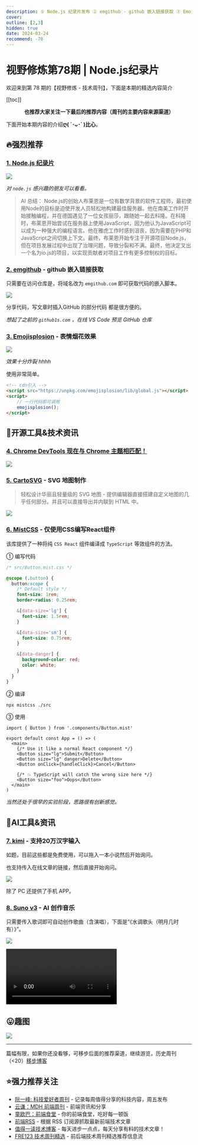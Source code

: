 ```yaml
---
description: ① Node.js 纪录片发布 ② emgithub - github 嵌入链接获取 ③ Emojisplosion - 表情烟花效果 ④ Chrome DevTools 现在与 Chrome 主题相匹配！ ⑤ CartoSVG - SVG 地图制作 ⑥ MistCSS - 仅使用CSS编写React组件 ⑦ kimi - 支持20万汉字输入 ⑧ Suno v3 - AI 创作音乐
cover:
outline: [2,3]
hidden: true
date: 2024-03-24
recommend: -78
---
```


# 视野修炼第78期 | Node.js纪录片

欢迎来到第 78 期的【视野修炼 - 技术周刊】，下面是本期的精选内容简介

[[toc]]

<center>

**​也推荐大家关注一下最后的推荐内容（周刊的主要内容来源渠道）**

</center>

下面开始本期内容的介绍**ღ( ´･ᴗ･` )比心**。

## 🔥强烈推荐
### [1. Node.js 纪录片](https://www.bilibili.com/video/BV1ju4m1u76B/?vd_source=fe8b40f5868c1457a3fdf38560e2a727)
![](https://img.cdn.sugarat.top/mdImg/sugar/0efe817649281e1fcbc8bdf6b12bbd81)

*对 `node.js` 感兴趣的朋友可以看看。*


>AI 总结：
Node.js的创始人布莱恩是一位有数学背景的软件工程师，最初使用Node的目标是迫使开发人员轻松地构建最佳服务器。他在南美工作时开始接触编程，并在德国遇见了一位女孩丽莎，跟随她一起去科隆。在科隆时，布莱恩开始尝试在服务器上使用JavaScript，因为他认为JavaScript可以成为一种强大的编程语言。他在雅虎工作时感到沮丧，因为需要在PHP和JavaScript之间切换上下文。最终，布莱恩开始专注于开源项目Node.js，但在项目发展过程中出现了治理问题，导致分裂和不满。最终，他决定叉出一个名为io.js的项目，以实现贡献者对项目工作有更多控制权的目标。

### [2. emgithub](https://github.com/yusanshi/emgithub) - github 嵌入链接获取

只需要在访问仓库是，将域名改为 `emgithub.com` 即可获取代码的嵌入脚本。

![](https://img.cdn.sugarat.top/mdImg/sugar/be1a82316a8bd48ce75d53f2d4217296)

分享代码，写文章时插入GitHub 的部分代码 都是很方便的。

*想起了之前的 `github1s.com` ，在线 VS Code 预览 GitHub 仓库*

### [3. Emojisplosion](https://github.com/JoshuaKGoldberg/emojisplosion) - 表情烟花效果

![](https://img.cdn.sugarat.top/mdImg/sugar/d4158097263c4c9384724f997f66a8c9)

*效果十分炸裂 hhhh*

使用非常简单。
```html
<!-- cdn引入 -->
<script src="https://unpkg.com/emojisplosion/lib/global.js"></script>
<script>
    // 一行代码即可调用
	emojisplosion();
</script>
```

## 🔧开源工具&技术资讯
### [4. Chrome DevTools 现在与 Chrome 主题相匹配！](https://twitter.com/addyosmani/status/1770119970263027742)

![](https://img.cdn.sugarat.top/mdImg/sugar/ac50488eedddf96359f390381d5e1896)

### [5. CartoSVG](https://cartosvg.com/) - SVG 地图制作

>轻松设计华丽且轻量级的 SVG 地图 - 提供编辑器直接搭建自定义地图的几乎任何部分。并且可以直接导出并内联到 HTML 中。

![](https://img.cdn.sugarat.top/mdImg/sugar/d92beb196093205bddefd9956808e9cb)

### [6. MistCSS](https://typicode.github.io/mistcss/) - 仅使用CSS编写React组件

该库提供了一种将纯 `CSS React` 组件编译成 `TypeScript` 等效组件的方法。

① 编写代码
```css
/* src/Button.mist.css */

@scope (.button) {
  button:scope {
    /* Default style */
    font-size: 1rem;
    border-radius: 0.25rem;

    &[data-size='lg'] {
      font-size: 1.5rem;
    }

    &[data-size='sm'] {
      font-size: 0.75rem;
    }

    &[data-danger] {
      background-color: red;
      color: white;
    }
  }
}
```

② 编译
```sh
npx mistcss ./src
```

③ 使用
```tsx
import { Button } from '.components/Button.mist'

export default const App = () => (
  <main>
    {/* Use it like a normal React component */}
    <Button size="lg">Submit</Button>
    <Button size="lg" danger>Delete</Button>
    <Button onClick={handleClick}>Cancel</Button>

    {/* 💥 TypeScript will catch the wrong size here */}
    <Button size="foo">Oops</Button>
  </main>
)
```

*当然还处于很早的实验阶段，思路很有创新感觉。*

## 🤖AI工具&资讯
### [7. kimi](https://mp.weixin.qq.com/s/vnOlXzG9EJrlrR79nTs7rg) - 支持20万汉字输入

如题，目前这些都是免费使用，可以拖入一本小说然后开始询问。

也支持传入在线文章的链接，然后直接开始询问。

![](https://img.cdn.sugarat.top/mdImg/sugar/99fe89047ed5ec1bfa646f66f90b9062)

除了 PC 还提供了手机 APP。

### [8. Suno v3](https://app.suno.ai/) - AI 创作音乐

只需要传入歌词即可自动创作歌曲（含演唱），下面是“《水调歌头（明月几时有）》”。

![](https://img.cdn.sugarat.top/mdImg/sugar/2d582771f3b84c02e8ff5168c7ceb2d9)

<video style="margin:0 auto;" controls="" name="media"><source src="https://cdn1.suno.ai/9648a72f-8f10-4659-92da-6ca283f25008.mp3" type="audio/mp3"></video>

## 😛趣图
![](https://img.cdn.sugarat.top/mdImg/sugar/9c057aa027e626f748fc539740aa0039)

---

篇幅有限，如果你还没看够，可移步后面的推荐渠道，继续游览，历史周刊（<20）[移步博客](https://www.dmsrs.org/weekly/index.html)

## ⭐️强力推荐关注

* [阮一峰: 科技爱好者周刊](https://www.ruanyifeng.com/blog/archives.html) - 记录每周值得分享的科技内容，周五发布
* [云谦：MDH 前端周刊](https://sorrycc.com/mdh/) - 前端资讯和分享
* [童欧巴：前端食堂](https://github.com/Geekhyt/weekly) - 你的前端食堂，吃好每一顿饭
* [前端RSS](https://fed.chanceyu.com/) - 根据 RSS 订阅源抓取最新前端技术文章
* [值得一读技术博客](https://daily-blog.chlinlearn.top/) - 每天进步一点点，每天分享有料的技术文章！
* [FRE123 技术周刊精选](https://www.fre123.com/weekly) - 前后端技术周刊精选推荐信息流
